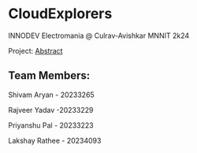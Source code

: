 # CloudExplorers
INNODEV Electromania @ Culrav-Avishkar MNNIT 2k24

Project: [Abstract](https://github.com/Aryan10/CloudExplorers/blob/main/shared/abstract.pdf)

## Team Members:
Shivam Aryan - 20233265

Rajveer Yadav -20233229

Priyanshu Pal - 20233223

Lakshay Rathee - 20234093
